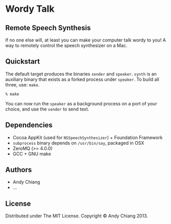 Wordy Talk
==========

Remote Speech Synthesis
-----------------------

If no one else will, at least you can make your computer talk wordy to you! A way to remotely control the speech synthesizer on a Mac.


Quickstart
----------

The default target produces the binaries `sender` and `speaker`. `synth` is an auxiliary binary that exists as a forked process under `speaker`. To build all three, use: `make`.

```
% make
```

You can now run the `speaker` as a background process on a port of your choice, and use the `sender` to send text.


Dependencies
------------

 - Cocoa AppKit (used for `NSSpeechSynthesizer`) + Foundation Framework
 - `subprocess` binary depends on `/usr/bin/say`, packaged in OSX
 - ZeroMQ (>= 4.0.0)
 - GCC + GNU make


Authors
-------

 - Andy Chiang
 - ...


License
-------

Distributed under The MIT License. Copyright &copy; Andy Chiang 2013.